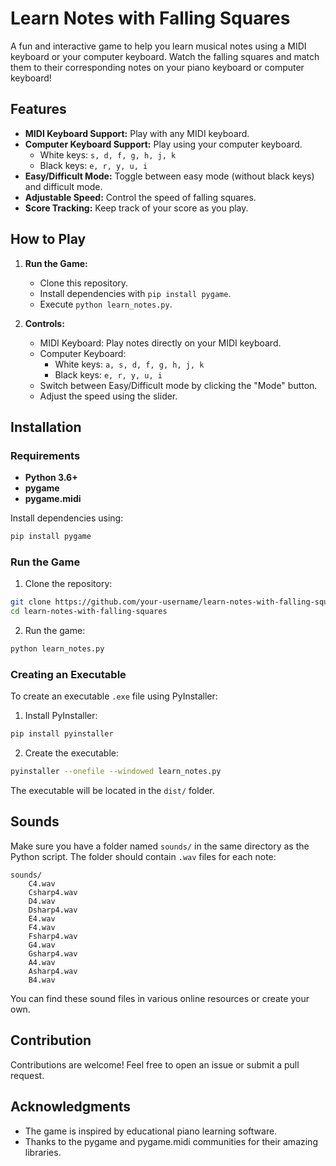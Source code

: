 # Learn Notes with Falling Squares

A fun and interactive game to help you learn musical notes using a MIDI keyboard or your computer keyboard. Watch the falling squares and match them to their corresponding notes on your piano keyboard or computer keyboard!

## Features

- **MIDI Keyboard Support:** Play with any MIDI keyboard.
- **Computer Keyboard Support:** Play using your computer keyboard.
  - White keys: `s, d, f, g, h, j, k`
  - Black keys: `e, r, y, u, i`
- **Easy/Difficult Mode:** Toggle between easy mode (without black keys) and difficult mode.
- **Adjustable Speed:** Control the speed of falling squares.
- **Score Tracking:** Keep track of your score as you play.

## How to Play

1. **Run the Game:**
   - Clone this repository.
   - Install dependencies with `pip install pygame`.
   - Execute `python learn_notes.py`.

2. **Controls:**
   - MIDI Keyboard: Play notes directly on your MIDI keyboard.
   - Computer Keyboard:
     - White keys: `a, s, d, f, g, h, j, k`
     - Black keys: `e, r, y, u, i`
   - Switch between Easy/Difficult mode by clicking the "Mode" button.
   - Adjust the speed using the slider.

## Installation

### Requirements

- **Python 3.6+**
- **pygame**
- **pygame.midi**

Install dependencies using:

```bash
pip install pygame
```

### Run the Game

1. Clone the repository:

```bash
git clone https://github.com/your-username/learn-notes-with-falling-squares.git
cd learn-notes-with-falling-squares
```

2. Run the game:

```bash
python learn_notes.py
```

### Creating an Executable

To create an executable `.exe` file using PyInstaller:

1. Install PyInstaller:

```bash
pip install pyinstaller
```

2. Create the executable:

```bash
pyinstaller --onefile --windowed learn_notes.py
```

The executable will be located in the `dist/` folder.

## Sounds

Make sure you have a folder named `sounds/` in the same directory as the Python script. The folder should contain `.wav` files for each note:

```
sounds/
    C4.wav
    Csharp4.wav
    D4.wav
    Dsharp4.wav
    E4.wav
    F4.wav
    Fsharp4.wav
    G4.wav
    Gsharp4.wav
    A4.wav
    Asharp4.wav
    B4.wav
```

You can find these sound files in various online resources or create your own.

## Contribution

Contributions are welcome! Feel free to open an issue or submit a pull request.

## Acknowledgments

- The game is inspired by educational piano learning software.
- Thanks to the pygame and pygame.midi communities for their amazing libraries.
